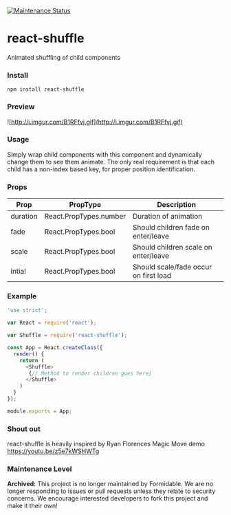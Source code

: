 [![Maintenance Status][maintenance-image]](#maintenance-status)

# react-shuffle

Animated shuffling of child components

### Install

```
npm install react-shuffle
```

### Preview

![http://i.imgur.com/B1RFfvj.gif](http://i.imgur.com/B1RFfvj.gif)

### Usage

Simply wrap child components with this component and dynamically change them to see them animate. The only real requirement is that each child has a non-index based key, for proper position identification.

### Props

| Prop | PropType | Description |
| ---- | -------- | ----------- |
| duration | React.PropTypes.number | Duration of animation |
| fade | React.PropTypes.bool | Should children fade on enter/leave |
| scale | React.PropTypes.bool | Should children scale on enter/leave |
| intial | React.PropTypes.bool | Should scale/fade occur on first load |

### Example
```javascript
'use strict';

var React = require('react');

var Shuffle = require('react-shuffle');

const App = React.createClass({
  render() {
    return (
      <Shuffle>
       {// Method to render children goes here}
      </Shuffle>
    )
  }
});

module.exports = App;

```

### Shout out

react-shuffle is heavily inspired by Ryan Florences Magic Move demo https://youtu.be/z5e7kWSHWTg

### Maintenance Level

**Archived:** This project is no longer maintained by Formidable. We are no longer responding to issues or pull requests unless they relate to security concerns. We encourage interested developers to fork this project and make it their own!


[maintenance-image]: https://img.shields.io/badge/maintenance-archived-red.svg
